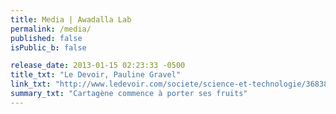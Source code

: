 ```yaml
---
title: Media | Awadalla Lab
permalink: /media/
published: false
isPublic_b: false

release_date: 2013-01-15 02:23:33 -0500
title_txt: "Le Devoir, Pauline Gravel"
link_txt: "http://www.ledevoir.com/societe/science-et-technologie/368384/cartagene-commence-a-porter-ses-fruits"
summary_txt: "Cartagène commence à porter ses fruits"
---
```


